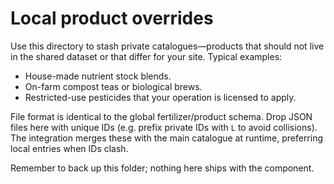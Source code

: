 # Local product overrides

Use this directory to stash private catalogues—products that should not live in the shared dataset or that differ for your site. Typical examples:

- House-made nutrient stock blends.
- On-farm compost teas or biological brews.
- Restricted-use pesticides that your operation is licensed to apply.

File format is identical to the global fertilizer/product schema. Drop JSON files here with unique IDs (e.g. prefix private IDs with `L` to avoid collisions). The integration merges these with the main catalogue at runtime, preferring local entries when IDs clash.

Remember to back up this folder; nothing here ships with the component.
